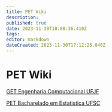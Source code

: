 ```yaml
---
title: PET Wiki
description: 
published: true
date: 2023-11-30T18:08:36.410Z
tags: 
editor: markdown
dateCreated: 2023-11-30T17:12:25.040Z
---
```


# PET Wiki
[GET Engenharia Computacional UFJF](/grupo/19GETEngenhariaComputacionalUFJF.md)

[PET Bacharelado em Estatistica UFSC](/grupo/202PETBachareladoemEstatisticaUFSC)